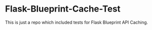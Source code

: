 # Flask-Blueprint-Cache-Test
This is just a repo which included tests for Flask Blueprint API Caching.
